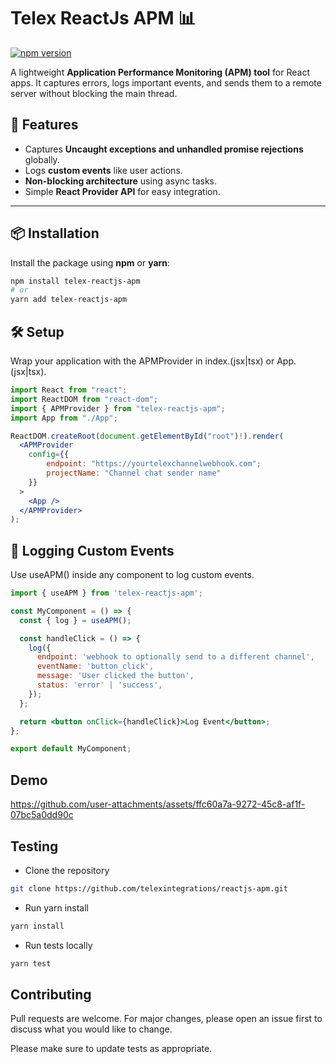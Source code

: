 # Telex ReactJs APM 📊

[![npm version](https://img.shields.io/npm/v/telex-reactjs-apm)](https://www.npmjs.com/package/telex-reactjs-apm)

A lightweight **Application Performance Monitoring (APM) tool** for React apps. It captures errors, logs important events, and sends them to a remote server without blocking the main thread.

## 🚀 Features

- Captures **Uncaught exceptions and unhandled promise rejections** globally.
- Logs **custom events** like user actions.
- **Non-blocking architecture** using async tasks.
- Simple **React Provider API** for easy integration.

---

## 📦 Installation

Install the package using **npm** or **yarn**:

```sh
npm install telex-reactjs-apm
# or
yarn add telex-reactjs-apm
```

## 🛠️ Setup

Wrap your application with the APMProvider in index.(jsx|tsx) or App.(jsx|tsx).

```jsx
import React from "react";
import ReactDOM from "react-dom";
import { APMProvider } from "telex-reactjs-apm";
import App from "./App";

ReactDOM.createRoot(document.getElementById("root")!).render(
  <APMProvider
    config={{
        endpoint: "https://yourtelexchannelwebhook.com";
        projectName: "Channel chat sender name"
    }}
  >
    <App />
  </APMProvider>
);
```

## 📝 Logging Custom Events

Use useAPM() inside any component to log custom events.

```jsx
import { useAPM } from 'telex-reactjs-apm';

const MyComponent = () => {
  const { log } = useAPM();

  const handleClick = () => {
    log({
      endpoint: 'webhook to optionally send to a different channel',
      eventName: 'button_click',
      message: 'User clicked the button',
      status: 'error' | 'success',
    });
  };

  return <button onClick={handleClick}>Log Event</button>;
};

export default MyComponent;
```

## Demo

<https://github.com/user-attachments/assets/ffc60a7a-9272-45c8-af1f-07bc5a0dd90c>

## Testing

- Clone the repository

```bash
git clone https://github.com/telexintegrations/reactjs-apm.git
```

- Run yarn install

```bash
yarn install
```

- Run tests locally

```bash
yarn test
```

## Contributing

Pull requests are welcome. For major changes, please open an issue first
to discuss what you would like to change.

Please make sure to update tests as appropriate.
